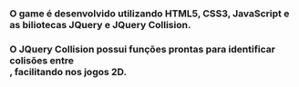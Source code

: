 ### O game é desenvolvido utilizando HTML5, CSS3, JavaScript e as biliotecas JQuery e JQuery Collision. 
### O JQuery Collision possui funções prontas para identificar colisões entre <div>, facilitando nos jogos 2D. 
